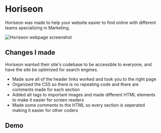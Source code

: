 # Horiseon

Horiseon was made to help your website easier to find online with different teams specializing in Marketing.

![Horiseon webpage screenshot](./assets/images/webpageimage.png)

## Changes I made

Horiseon wanted their site's codebase to be accessible to everyone, and have the site be optimized for search engines.

- Made sure all of the header links worked and took you to the right page
- Organized the CSS so there is no repeating code and there are comments made for each section
- Added alt tags to important images and made different HTML elements to make it easier for screen readers
- Made some comments to the HTML so every section is seperated making it easier for other coders

## Demo
